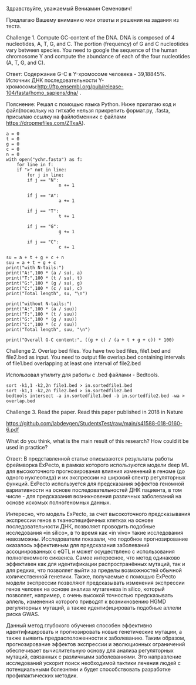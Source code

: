 Здравствуйте, уважаемый Вениамин Семенович!

Предлагаю Вашему вниманию мои ответы и решения на задания из теста.

Challenge 1. Compute GC-content of the DNA.
DNA is composed of 4 nucleotides, A, T, G, and C. The portion (frequency) of G and C nucleotides vary between species. You need to google the sequence of the human chromosome Y and compute the abundance of each of the four nucleotides (A, T, G, and C).

Ответ: Содержание G-C в Y-хромосоме человека - 39,18845%. Источник ДНК последовательности Y-хромосомы:http://ftp.ensembl.org/pub/release-104/fasta/homo_sapiens/dna/ .

Пояснение: Решал с помощью языка Python. Ниже прилагаю код и файл(поскольку на гитхабе нельзя прикрепить формат.py, .fasta, присылаю ссылку на файлобменник с файлами https://dropmefiles.com/ZTxaA).

	a = 0
	t = 0
	g = 0
	c = 0
	n = 0
	with open("ychr.fasta") as f:
    	for line in f:
		if ">" not in line:
	    	for j in line:
			if j == "N":
                    	n += 1
                
			if j == "A":
                    	a += 1
                
			if j == "T":
                    	t += 1
                
			if j == "G":
                    	g += 1
                
			if j == "C":
                    	c += 1
			
	su = a + t + g + c + n
	suu = a + t + g + c
	print("with N-tails:")
	print("A:",100 * (a / su), a)
	print("T:",100 * (t / su), t)
	print("G:",100 * (g / su), g)
	print("C:",100 * (c / su), c)
	print("Total length", su, "\n")

	print("without N-tails:")
	print("A:",100 * (a / suu))
	print("T:",100 * (t / suu))
	print("G:",100 * (g / suu))
	print("C:",100 * (c / suu))
	print("Total length", suu, "\n")

	print("Overall G-C content:", ((g + c) / (a + t + g + c)) * 100)

Challenge 2. Overlap bed files.
You have two bed files, file1.bed and file2.bed as input. You need to output file overlap.bed containing intervals of file1.bed overlapping at least one interval of file2.bed

Использовал утилиту для работы с .bed файлами - Bedtools.


	sort -k1,1 -k2,2n file1.bed > in.sortedfile1.bed
	sort -k1,1 -k2,2n file2.bed > in.sortedfile2.bed
	bedtools intersect -a in.sortedfile1.bed -b in.sortedfile2.bed -wa > overlap.bed



Challenge 3. Read the paper.
Read this paper published in 2018 in Nature 

https://github.com/labdevgen/StudentsTest/raw/main/s41588-018-0160-6.pdf

What do you think, what is the main result of this research? How could it be used in practice? 

Ответ: В представленной статье описываются результаты работы фреймворка ExPecto, в рамках которого используются модели deep ML для высокоточного прогнозирования влияния изменений в геноме (до одного нуклеотида) и их экспрессии на широкий спектр регуляторных функций. ExPecto используется для предсказания эффектов геномной вариативности на основе последовательностей ДНК пациента, в том числе - для предсказания возникновения различных заболеваний на основе искомых полногеномных данных.

Интересно, что модель ExPecto, за счет высокоточного предсказывания экспрессии генов в тканеспецифичных клетках на основе последовательности ДНК, позволяет проводить подобные исследования «in silico», в то время как «in vivo» такие исследования невозможны. Исследователи показали, что подобное прогнозирование оказалось эффективным для предсказания заболеваний ассоциированных с eQTL и может осуществлено с использования полногеномного сиквенса. Самое интересное, что метод одинаково эффективен как для идентификации распространённых мутаций, так и для редких, что позволяет выйти за пределы возможностей обычной количественной генетики.
Также, получаемые с помощью ExPecto модели экспрессии позволяют предсказывать изменения экспрессии генов человек на основе анализа мутагенеза in silico, который позволяет, например, с очень высокой точностью предсказывать аллель, изменения которого приводят к возникновению HGMD регуляторных мутаций, а также идентифицировать подобные аллели риска GWAS.

Данный метод глубокого обучения способен эффективно идентифицировать и прогнозировать новые генетические мутации, а также выявить предрасположенности к заболеванию. Таким образом, прогнозирование эффектов экспрессии и эволюционных ограничений обеспечивает вычислительную основу для анализа регуляторных мутаций, связанных с различными заболеваниями. Это направление исследований ускорит поиск необходимой тактики лечения людей с потенциальными болезнями и будет способствовать разработке профилактических методик.






